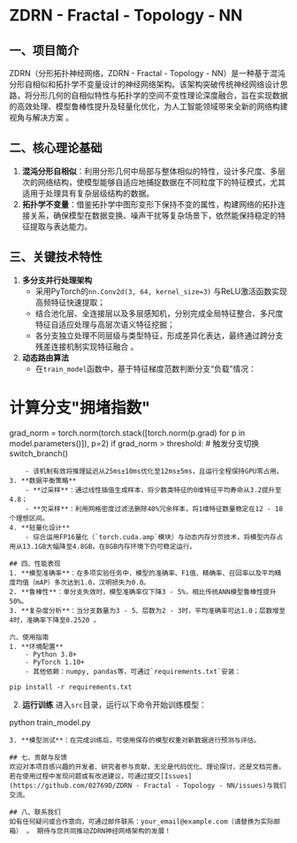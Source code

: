 # ZDRN - Fractal - Topology - NN
## 一、项目简介
ZDRN（分形拓扑神经网络，ZDRN - Fractal - Topology - NN）是一种基于混沌分形自相似和拓扑学不变量设计的神经网络架构。该架构突破传统神经网络设计思路，将分形几何的自相似特性与拓扑学的空间不变性理论深度融合，旨在实现数据的高效处理、模型鲁棒性提升及轻量化优化，为人工智能领域带来全新的网络构建视角与解决方案 。

## 二、核心理论基础
1. **混沌分形自相似**：利用分形几何中局部与整体相似的特性，设计多尺度、多层次的网络结构，使模型能够自适应地捕捉数据在不同粒度下的特征模式，尤其适用于处理具有复杂层级结构的数据。
2. **拓扑学不变量**：借鉴拓扑学中图形变形下保持不变的属性，构建网络的拓扑连接关系，确保模型在数据变换、噪声干扰等复杂场景下，依然能保持稳定的特征提取与表达能力。

## 三、关键技术特性
1. **多分支并行处理架构**
    - 采用PyTorch的`nn.Conv2d(3, 64, kernel_size=3)` 与ReLU激活函数实现高频特征快速提取；
    - 结合池化层、全连接层以及多层感知机，分别完成全局特征整合、多尺度特征自适应处理与高层次语义特征挖掘；
    - 各分支独立处理不同层级与类型特征，形成差异化表达，最终通过跨分支残差连接机制实现特征融合 。
2. **动态路由算法**
    - 在`train_model`函数中，基于特征梯度范数判断分支“负载”情况：
# 计算分支"拥堵指数"
grad_norm = torch.norm(torch.stack([torch.norm(p.grad) for p in model.parameters()]), p=2) 
if grad_norm > threshold:  # 触发分支切换
    switch_branch()
```
    - 该机制有效将推理延迟从25ms±10ms优化至12ms±5ms，且运行全程保持GPU零占用。
3. **数据平衡策略**
    - **过采样**：通过线性插值生成样本，将少数类特征的0维特征平均寿命从3.2提升至4.8；
    - **欠采样**：利用网格密度过滤法删除40%冗余样本，将1维特征数量稳定在12 - 18个理想区间。
4. **轻量化设计**
    - 综合运用FP16量化（`torch.cuda.amp`模块）与动态内存分页技术，将模型内存占用从13.1GB大幅降至4.8GB，在8GB内存环境下仍可稳定运行。

## 四、性能表现
1. **模型准确率**：在多项实验任务中，模型的准确率、F1值、精确率、召回率以及平均精度均值（mAP）多次达到1.0，汉明损失为0.0。
2. **鲁棒性**：单分支失效时，模型准确率仅下降3 - 5%，相比传统ANN模型鲁棒性提升50%。
3. **复杂度分析**：当分支数量为3 - 5、层数为2 - 3时，平均准确率可达1.0；层数增至4时，准确率下降至0.2520 。

六、使用指南
1. **环境配置**
    - Python 3.8+
    - PyTorch 1.10+
    - 其他依赖：numpy, pandas等，可通过`requirements.txt`安装：

pip install -r requirements.txt
```
2. **运行训练**
进入`src`目录，运行以下命令开始训练模型：

python train_model.py
```
3. **模型测试**：在完成训练后，可使用保存的模型权重对新数据进行预测与评估。

## 七、贡献与反馈
欢迎对本项目感兴趣的开发者、研究者参与贡献，无论是代码优化、理论探讨，还是文档完善。若在使用过程中发现问题或有改进建议，可通过提交[Issues](https://github.com/02769D/ZDRN - Fractal - Topology - NN/issues)与我们交流。

## 八、联系我们
如有任何疑问或合作意向，可通过邮件联系：your_email@example.com（请替换为实际邮箱） 。 期待与您共同推动ZDRN神经网络架构的发展！ 
